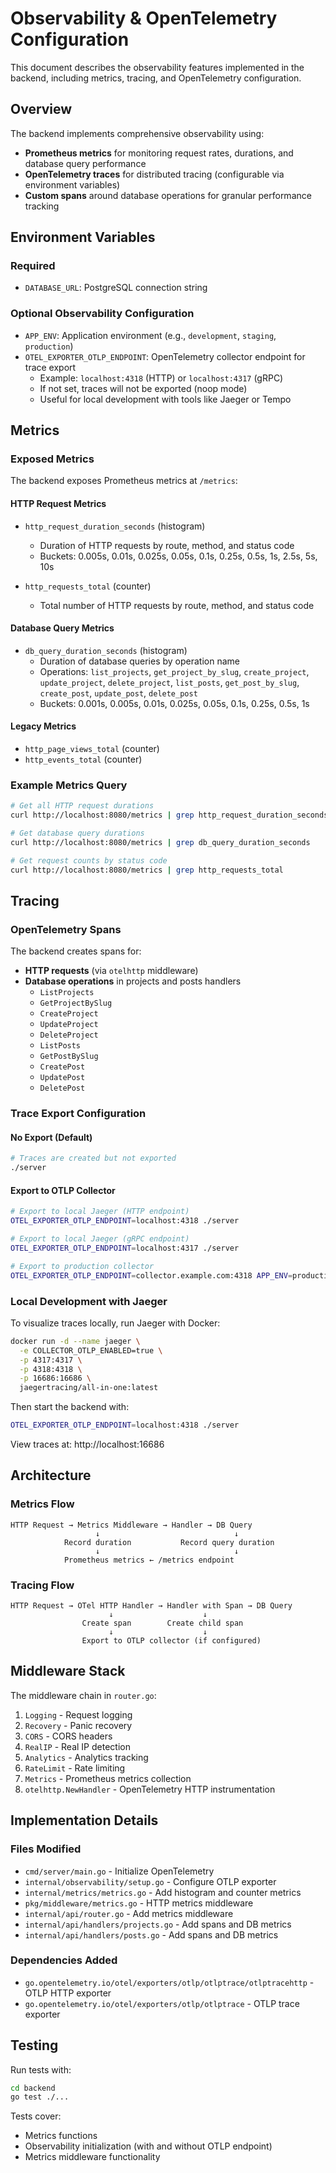 # Observability & OpenTelemetry Configuration

This document describes the observability features implemented in the backend, including metrics, tracing, and OpenTelemetry configuration.

## Overview

The backend implements comprehensive observability using:
- **Prometheus metrics** for monitoring request rates, durations, and database query performance
- **OpenTelemetry traces** for distributed tracing (configurable via environment variables)
- **Custom spans** around database operations for granular performance tracking

## Environment Variables

### Required
- `DATABASE_URL`: PostgreSQL connection string

### Optional Observability Configuration
- `APP_ENV`: Application environment (e.g., `development`, `staging`, `production`)
- `OTEL_EXPORTER_OTLP_ENDPOINT`: OpenTelemetry collector endpoint for trace export
  - Example: `localhost:4318` (HTTP) or `localhost:4317` (gRPC)
  - If not set, traces will not be exported (noop mode)
  - Useful for local development with tools like Jaeger or Tempo

## Metrics

### Exposed Metrics

The backend exposes Prometheus metrics at `/metrics`:

#### HTTP Request Metrics
- `http_request_duration_seconds` (histogram)
  - Duration of HTTP requests by route, method, and status code
  - Buckets: 0.005s, 0.01s, 0.025s, 0.05s, 0.1s, 0.25s, 0.5s, 1s, 2.5s, 5s, 10s
  
- `http_requests_total` (counter)
  - Total number of HTTP requests by route, method, and status code

#### Database Query Metrics
- `db_query_duration_seconds` (histogram)
  - Duration of database queries by operation name
  - Operations: `list_projects`, `get_project_by_slug`, `create_project`, `update_project`, `delete_project`, `list_posts`, `get_post_by_slug`, `create_post`, `update_post`, `delete_post`
  - Buckets: 0.001s, 0.005s, 0.01s, 0.025s, 0.05s, 0.1s, 0.25s, 0.5s, 1s

#### Legacy Metrics
- `http_page_views_total` (counter)
- `http_events_total` (counter)

### Example Metrics Query

```bash
# Get all HTTP request durations
curl http://localhost:8080/metrics | grep http_request_duration_seconds

# Get database query durations
curl http://localhost:8080/metrics | grep db_query_duration_seconds

# Get request counts by status code
curl http://localhost:8080/metrics | grep http_requests_total
```

## Tracing

### OpenTelemetry Spans

The backend creates spans for:
- **HTTP requests** (via `otelhttp` middleware)
- **Database operations** in projects and posts handlers
  - `ListProjects`
  - `GetProjectBySlug`
  - `CreateProject`
  - `UpdateProject`
  - `DeleteProject`
  - `ListPosts`
  - `GetPostBySlug`
  - `CreatePost`
  - `UpdatePost`
  - `DeletePost`

### Trace Export Configuration

#### No Export (Default)
```bash
# Traces are created but not exported
./server
```

#### Export to OTLP Collector
```bash
# Export to local Jaeger (HTTP endpoint)
OTEL_EXPORTER_OTLP_ENDPOINT=localhost:4318 ./server

# Export to local Jaeger (gRPC endpoint)
OTEL_EXPORTER_OTLP_ENDPOINT=localhost:4317 ./server

# Export to production collector
OTEL_EXPORTER_OTLP_ENDPOINT=collector.example.com:4318 APP_ENV=production ./server
```

### Local Development with Jaeger

To visualize traces locally, run Jaeger with Docker:

```bash
docker run -d --name jaeger \
  -e COLLECTOR_OTLP_ENABLED=true \
  -p 4317:4317 \
  -p 4318:4318 \
  -p 16686:16686 \
  jaegertracing/all-in-one:latest
```

Then start the backend with:
```bash
OTEL_EXPORTER_OTLP_ENDPOINT=localhost:4318 ./server
```

View traces at: http://localhost:16686

## Architecture

### Metrics Flow
```
HTTP Request → Metrics Middleware → Handler → DB Query
                   ↓                              ↓
            Record duration           Record query duration
                   ↓                              ↓
            Prometheus metrics ← /metrics endpoint
```

### Tracing Flow
```
HTTP Request → OTel HTTP Handler → Handler with Span → DB Query
                      ↓                    ↓
                Create span        Create child span
                      ↓                    ↓
                Export to OTLP collector (if configured)
```

## Middleware Stack

The middleware chain in `router.go`:
1. `Logging` - Request logging
2. `Recovery` - Panic recovery
3. `CORS` - CORS headers
4. `RealIP` - Real IP detection
5. `Analytics` - Analytics tracking
6. `RateLimit` - Rate limiting
7. `Metrics` - Prometheus metrics collection
8. `otelhttp.NewHandler` - OpenTelemetry HTTP instrumentation

## Implementation Details

### Files Modified
- `cmd/server/main.go` - Initialize OpenTelemetry
- `internal/observability/setup.go` - Configure OTLP exporter
- `internal/metrics/metrics.go` - Add histogram and counter metrics
- `pkg/middleware/metrics.go` - HTTP metrics middleware
- `internal/api/router.go` - Add metrics middleware
- `internal/api/handlers/projects.go` - Add spans and DB metrics
- `internal/api/handlers/posts.go` - Add spans and DB metrics

### Dependencies Added
- `go.opentelemetry.io/otel/exporters/otlp/otlptrace/otlptracehttp` - OTLP HTTP exporter
- `go.opentelemetry.io/otel/exporters/otlp/otlptrace` - OTLP trace exporter

## Testing

Run tests with:
```bash
cd backend
go test ./...
```

Tests cover:
- Metrics functions
- Observability initialization (with and without OTLP endpoint)
- Metrics middleware functionality
